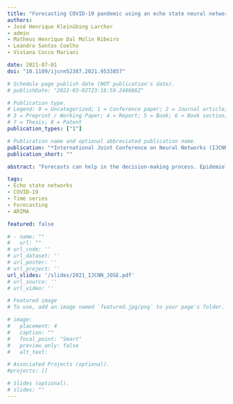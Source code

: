 ```yaml
---
title: "Forecasting COVID-19 pandemic using an echo state neural network-based framework"
authors:
- José Henrique Kleinübing Larcher
- admin
- Matheus Henrique Dal Molin Ribeiro
- Leandro Santos Coelho
- Viviana Cocco Mariani

date: 2021-07-01
doi: "10.1109/ijcnn52387.2021.9533857"

# Schedule page publish date (NOT publication's date).
# publishDate: "2022-03-02T23:16:59.248686Z"

# Publication type.
# Legend: 0 = Uncategorized; 1 = Conference paper; 2 = Journal article;
# 3 = Preprint / Working Paper; 4 = Report; 5 = Book; 6 = Book section;
# 7 = Thesis; 8 = Patent
publication_types: ["1"]

# Publication name and optional abbreviated publication name.
publication: "*International Joint Conference on Neural Networks (IJCNN)*"
publication_short: ""

abstract: "Forecasts can help in the decision-making process. Epidemiological forecasts are no different, they can help to evaluate the scenario and possible direction of disease spread, for guiding possible interventions. In this work, Echo State Networks (ESNs) are evaluated for COVID-19 (Coronavirus Disease 2019) cases and deaths forecasting ten days ahead. The chosen locations for the experiment are five states in Brazil, namely Sao Paulo (SP), Bahia (BA), Minas Gerais (MG), Rio de Janeiro (RJ), and Ceara (CE), the states with the most COVID-19 cases as of December 31, 2020. The results are evaluated using performance indexes RMSE (Root-mean-square error), MAE (Mean absolute error), and MAPE (Mean absolute percentage error). Results are compared with a common forecasting technique called ARIMA (Autoregressive Integrated Moving Average). The error signals are compared using Wilcoxon Signed-Rank Test, to evaluate the difference statistically. ESNs presented overall good results for a ten day horizon forecast regarding used performance metrics, but for the number of cases, ARIMA outperformed ESNs regarding RMSE, MAE, and MAPE in all but one state. For the number of deaths however, ESNs outperformed ARIMA in most states when the MAE is taken into account. ESNs are shown to be a solid forecasting model when compared with ARIMA, presenting comparable results and in some cases outperforming it."

tags:
- Echo state networks
- COVID-19
- Time series
- Forecasting
- ARIMA

featured: false

# - name: ""
#   url: ""
# url_code: ''
# url_dataset: ''
# url_poster: ''
# url_project: ''
url_slides: '/slides/2021_IJCNN_JOSE.pdf'
# url_source: ''
# url_video: ''

# Featured image
# To use, add an image named `featured.jpg/png` to your page's folder. 

# image:
#   placement: 4
#   caption: ""
#   focal_point: "Smart"
#   preview_only: false
#   alt_text: 

# Associated Projects (optional).
#projects: []

# Slides (optional).
# slides: ""
---
```

